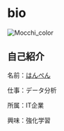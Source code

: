 # bio
![Mocchi_color](https://user-images.githubusercontent.com/34574033/54477569-70e0b600-484c-11e9-8a72-a48098f0b49c.png)

## 自己紹介
名前：[はんぺん](https://twitter.com/hampen2929)

仕事：データ分析

所属：IT企業

興味：強化学習
